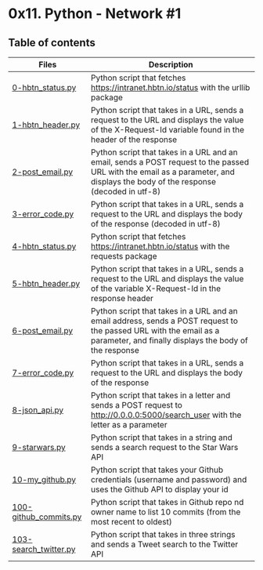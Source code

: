 # 0x11. Python - Network #1

## Table of contents
Files | Description
----- | -----------
[0-hbtn_status.py](./0-hbtn_status.py) | Python script that fetches https://intranet.hbtn.io/status with the urllib package
[1-hbtn_header.py](./1-hbtn_header.py) | Python script that takes in a URL, sends a request to the URL and displays the value of the X-Request-Id variable found in the header of the response
[2-post_email.py](./2-post_email.py) | Python script that takes in a URL and an email, sends a POST request to the passed URL with the email as a parameter, and displays the body of the response (decoded in utf-8)
[3-error_code.py](./3-error_code.py) | Python script that takes in a URL, sends a request to the URL and displays the body of the response (decoded in utf-8)
[4-hbtn_status.py](./4-hbtn_status.py) | Python script that fetches https://intranet.hbtn.io/status with the requests package
[5-hbtn_header.py](./5-hbtn_header.py) | Python script that takes in a URL, sends a request to the URL and displays the value of the variable X-Request-Id in the response header
[6-post_email.py](./6-post_email.py) | Python script that takes in a URL and an email address, sends a POST request to the passed URL with the email as a parameter, and finally displays the body of the response
[7-error_code.py](./7-error_code.py) | Python script that takes in a URL, sends a request to the URL and displays the body of the response
[8-json_api.py](./8-json_api.py) | Python script that takes in a letter and sends a POST request to http://0.0.0.0:5000/search_user with the letter as a parameter
[9-starwars.py](./9-starwars.py) | Python script that takes in a string and sends a search request to the Star Wars API
[10-my_github.py](./10-my_github.py) | Python script that takes your Github credentials (username and password) and uses the Github API to display your id
[100-github_commits.py](./100-github_commits.py) | Python script that takes in Github repo nd owner name to list 10 commits (from the most recent to oldest)
[103-search_twitter.py](.103-search_twitter.py) | Python script that takes in three strings and sends a Tweet search to the Twitter API
